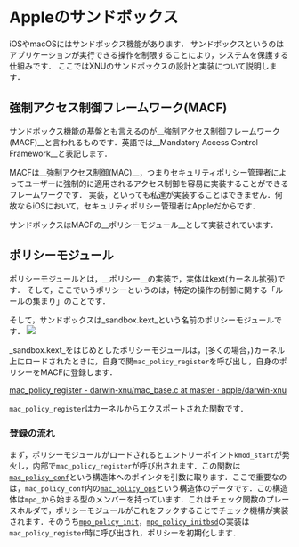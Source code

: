 # Appleのサンドボックス

iOSやmacOSにはサンドボックス機能があります．
サンドボックスというのはアプリケーションが実行できる操作を制限することにより，システムを保護する仕組みです．
ここではXNUのサンドボックスの設計と実装について説明します．

## 強制アクセス制御フレームワーク(MACF)

サンドボックス機能の基盤とも言えるのが__強制アクセス制御フレームワーク(MACF)__と言われるものです．英語では__Mandatory Access Control Framework__と表記します．

MACFは__強制アクセス制御(MAC)__，つまりセキュリティポリシー管理者によってユーザーに強制的に適用されるアクセス制御を容易に実装することができるフレームワークです．
実装，といっても私達が実装することはできません．何故ならiOSにおいて，セキュリティポリシー管理者はAppleだからです．

サンドボックスはMACFの__ポリシーモジュール__として実装されています．

## ポリシーモジュール

ポリシーモジュールとは，__ポリシー__の実装で，実体はkext(カーネル拡張)です．
そして，ここでいうポリシーというのは，特定の操作の制御に関する「ルールの集まり」のことです．

そして，サンドボックスは_sandbox.kext_という名前のポリシーモジュールです．
![](https://tva1.sinaimg.cn/large/007S8ZIlgy1ggivspc3dij326y05qabd.jpg)

_sandbox.kext_をはじめとしたポリシーモジュールは，(多くの場合，)カーネル上にロードされたときに，自身で関`mac_policy_register`を呼び出し，自身のポリシーをMACFに登録します．

[mac_policy_register - darwin-xnu/mac_base.c at master · apple/darwin-xnu](https://github.com/apple/darwin-xnu/blob/master/security/mac_base.c#L641) 

`mac_policy_register`はカーネルからエクスポートされた関数です．

### 登録の流れ

まず，ポリシーモジュールがロードされるとエントリーポイント`kmod_start`が発火し，内部で`mac_policy_register`が呼び出されます．この関数は[`mac_policy_conf`](https://github.com/apple/darwin-xnu/blob/master/security/mac_policy.h#L6708)という構造体へのポインタを引数に取ります．ここで重要なのは，`mac_policy_conf`内の[`mac_policy_ops`](https://github.com/apple/darwin-xnu/blob/master/security/mac_policy.h#L6292)という構造体のデータです．この構造体は`mpo_`から始まる型のメンバーを持っています．これはチェック関数のプレースホルダで，ポリシーモジュールがこれをフックすることでチェック機構が実装されます．そのうち[`mpo_policy_init`](https://github.com/apple/darwin-xnu/blob/master/security/mac_base.c#L778)，[`mpo_policy_initbsd`](https://github.com/apple/darwin-xnu/blob/master/security/mac_base.c#L782)の実装は`mac_policy_register`時に呼び出され，ポリシーを初期化します．

